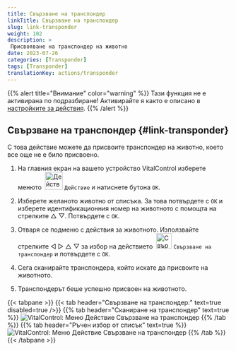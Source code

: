 ```yaml
---
title: Свързване на транспондер
linkTitle: Свързване на транспондер
slug: link-transponder
weight: 102
description: >
 Присвояване на транспондер на животно
date: 2023-07-26
categories: [Transponder]
tags: [Transponder]
translationKey: actions/transponder
---
```

{{% alert title="Внимание" color="warning" %}}
Тази функция не е активирана по подразбиране! Активирайте я както е описано в [настройките за действия](../setting/).
{{% /alert %}}

## Свързване на транспондер {#link-transponder}

С това действие можете да присвоите транспондер на животно, което все още не е било присвоено.

1. На главния екран на вашето устройство VitalControl изберете менюто &nbsp;<img src="/icons/actions.svg" width="40" align="bottom" alt="Действия" /> `Действие` и натиснете бутона `OK`.

2. Изберете желаното животно от списъка. За това потвърдете с `OK` и изберете идентификационния номер на животното с помощта на стрелките △ ▽. Потвърдете с `OK`.

3. Отваря се подменю с действия за животното. Използвайте стрелките ◁ ▷ △ ▽ за избор на действието &nbsp;<img src="/icons/actions/link-transponder.svg" width="35" align="bottom" alt="Свързване на транспондер" /> `Свързване на транспондер` и потвърдете с `OK`.

4. Сега сканирайте транспондера, който искате да присвоите на животното.

5. Транспондерът беше успешно присвоен на животното.

{{< tabpane >}}
{{< tab header="Свързване на транспондер:" text=true disabled=true />}}
{{% tab header="Сканиране на транспондер" text=true %}}
![VitalControl: Меню Действие Свързване на транспондер](../images/linktransponder-scan.png "Свързване на транспондер")
{{% /tab %}}
{{% tab header="Ръчен избор от списък" text=true %}}
![VitalControl: Меню Действие Свързване на транспондер](../images/linktransponder.png "Свързване на транспондер")
{{% /tab %}}
{{< /tabpane >}}
